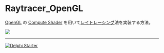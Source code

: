 # Raytracer_OpenGL
[OpenGL](https://ja.wikipedia.org/wiki/OpenGL) の [Compute Shader](https://www.khronos.org/opengl/wiki/Compute_Shader) を用いて[レイトレーシング](https://ja.wikipedia.org/wiki/レイトレーシング)法を実装する方法。

![](https://github.com/LUXOPHIA/Raytracer_OpenGL/raw/master/--------/_SCREENSHOT/RaytracerGLSL.png)

----

[![Delphi Starter](http://img.en25.com/EloquaImages/clients/Embarcadero/%7B063f1eec-64a6-4c19-840f-9b59d407c914%7D_dx-starter-bn159.png)](https://www.embarcadero.com/jp/products/delphi/starter)
